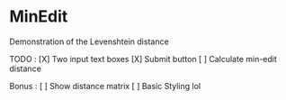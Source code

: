 # MinEdit

Demonstration of the Levenshtein distance

TODO :
[X] Two input text boxes
[X] Submit button
[ ] Calculate min-edit distance

Bonus :
[ ] Show distance matrix
[ ] Basic Styling lol